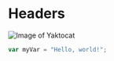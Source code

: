 # Headers
![Image of Yaktocat](https://octodex.github.com/images/yaktocat.png)
``` javascript
var myVar = "Hello, world!";
```
